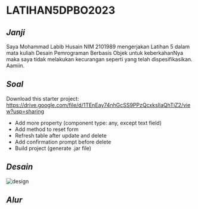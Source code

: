 # LATIHAN5DPBO2023

## *Janji*
Saya Mohammad Labib Husain NIM 2101989 mengerjakan Latihan 5 dalam mata kuliah Desain Pemrograman Berbasis Objek untuk keberkahanNya maka saya tidak melakukan kecurangan seperti yang telah dispesifikasikan. Aamiin.
## *Soal*
Download this starter project: https://drive.google.com/file/d/1TEnEay74nhGcSS9PPzQcxksIlaQhTiZ2/view?usp=sharing 
* Add more property (component type: any, except text field)
* Add method to reset form
* Refresh table after update and delete
* Add confirmation prompt before delete
* Build project (generate .jar file)

## *Desain*
![design](https://user-images.githubusercontent.com/119772365/226432274-63c1999d-d594-43b9-ad70-6f3d49061ac8.png)
## *Alur*

